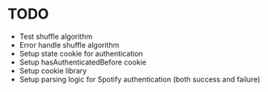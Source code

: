 # TODO
- Test shuffle algorithm
- Error handle shuffle algorithm
- Setup state cookie for authentication
- Setup hasAuthenticatedBefore cookie
- Setup cookie library
- Setup parsing logic for Spotify authentication (both success and failure)
